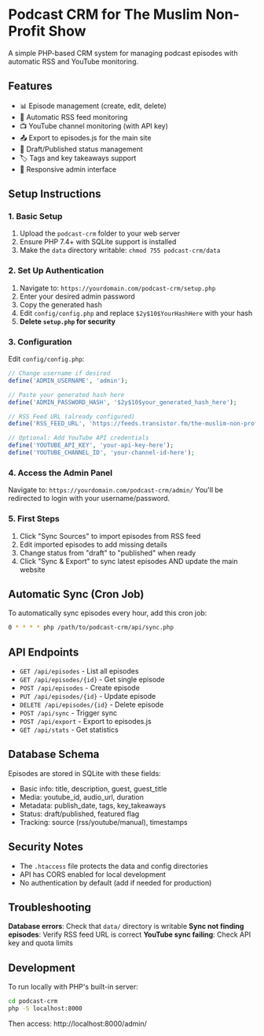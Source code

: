 # Podcast CRM for The Muslim Non-Profit Show

A simple PHP-based CRM system for managing podcast episodes with automatic RSS and YouTube monitoring.

## Features

- 📊 Episode management (create, edit, delete)
- 🔄 Automatic RSS feed monitoring
- 📺 YouTube channel monitoring (with API key)
- 📤 Export to episodes.js for the main site
- 🎯 Draft/Published status management
- 🏷️ Tags and key takeaways support
- 📱 Responsive admin interface

## Setup Instructions

### 1. Basic Setup

1. Upload the `podcast-crm` folder to your web server
2. Ensure PHP 7.4+ with SQLite support is installed
3. Make the `data` directory writable: `chmod 755 podcast-crm/data`

### 2. Set Up Authentication

1. Navigate to: `https://yourdomain.com/podcast-crm/setup.php`
2. Enter your desired admin password
3. Copy the generated hash
4. Edit `config/config.php` and replace `$2y$10$YourHashHere` with your hash
5. **Delete `setup.php` for security**

### 3. Configuration

Edit `config/config.php`:

```php
// Change username if desired
define('ADMIN_USERNAME', 'admin');

// Paste your generated hash here
define('ADMIN_PASSWORD_HASH', '$2y$10$your_generated_hash_here');

// RSS Feed URL (already configured)
define('RSS_FEED_URL', 'https://feeds.transistor.fm/the-muslim-non-profit-show');

// Optional: Add YouTube API credentials
define('YOUTUBE_API_KEY', 'your-api-key-here');
define('YOUTUBE_CHANNEL_ID', 'your-channel-id-here');
```

### 4. Access the Admin Panel

Navigate to: `https://yourdomain.com/podcast-crm/admin/`
You'll be redirected to login with your username/password.

### 5. First Steps

1. Click "Sync Sources" to import episodes from RSS feed
2. Edit imported episodes to add missing details
3. Change status from "draft" to "published" when ready
4. Click "Sync & Export" to sync latest episodes AND update the main website

## Automatic Sync (Cron Job)

To automatically sync episodes every hour, add this cron job:

```bash
0 * * * * php /path/to/podcast-crm/api/sync.php
```

## API Endpoints

- `GET /api/episodes` - List all episodes
- `GET /api/episodes/{id}` - Get single episode
- `POST /api/episodes` - Create episode
- `PUT /api/episodes/{id}` - Update episode
- `DELETE /api/episodes/{id}` - Delete episode
- `POST /api/sync` - Trigger sync
- `POST /api/export` - Export to episodes.js
- `GET /api/stats` - Get statistics

## Database Schema

Episodes are stored in SQLite with these fields:
- Basic info: title, description, guest, guest_title
- Media: youtube_id, audio_url, duration
- Metadata: publish_date, tags, key_takeaways
- Status: draft/published, featured flag
- Tracking: source (rss/youtube/manual), timestamps

## Security Notes

- The `.htaccess` file protects the data and config directories
- API has CORS enabled for local development
- No authentication by default (add if needed for production)

## Troubleshooting

**Database errors**: Check that `data/` directory is writable
**Sync not finding episodes**: Verify RSS feed URL is correct
**YouTube sync failing**: Check API key and quota limits

## Development

To run locally with PHP's built-in server:

```bash
cd podcast-crm
php -S localhost:8000
```

Then access: http://localhost:8000/admin/